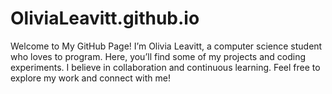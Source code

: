 # OliviaLeavitt.github.io
Welcome to My GitHub Page! I’m Olivia Leavitt, a computer science student who loves to program. Here, you’ll find some of my projects and coding experiments. I believe in collaboration and continuous learning. Feel free to explore my work and connect with me!
